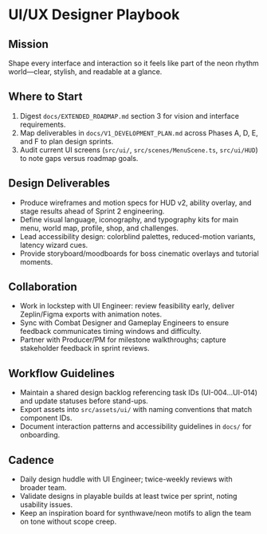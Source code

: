 # UI/UX Designer Playbook

## Mission
Shape every interface and interaction so it feels like part of the neon rhythm world—clear, stylish, and readable at a glance.

## Where to Start
1. Digest `docs/EXTENDED_ROADMAP.md` section 3 for vision and interface requirements.
2. Map deliverables in `docs/V1_DEVELOPMENT_PLAN.md` across Phases A, D, E, and F to plan design sprints.
3. Audit current UI screens (`src/ui/`, `src/scenes/MenuScene.ts`, `src/ui/HUD`) to note gaps versus roadmap goals.

## Design Deliverables
- Produce wireframes and motion specs for HUD v2, ability overlay, and stage results ahead of Sprint 2 engineering.
- Define visual language, iconography, and typography kits for main menu, world map, profile, shop, and challenges.
- Lead accessibility design: colorblind palettes, reduced-motion variants, latency wizard cues.
- Provide storyboard/moodboards for boss cinematic overlays and tutorial moments.

## Collaboration
- Work in lockstep with UI Engineer: review feasibility early, deliver Zeplin/Figma exports with animation notes.
- Sync with Combat Designer and Gameplay Engineers to ensure feedback communicates timing windows and difficulty.
- Partner with Producer/PM for milestone walkthroughs; capture stakeholder feedback in sprint reviews.

## Workflow Guidelines
- Maintain a shared design backlog referencing task IDs (UI-004…UI-014) and update statuses before stand-ups.
- Export assets into `src/assets/ui/` with naming conventions that match component IDs.
- Document interaction patterns and accessibility guidelines in `docs/` for onboarding.

## Cadence
- Daily design huddle with UI Engineer; twice-weekly reviews with broader team.
- Validate designs in playable builds at least twice per sprint, noting usability issues.
- Keep an inspiration board for synthwave/neon motifs to align the team on tone without scope creep.
